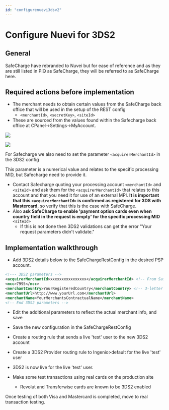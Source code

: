 ```yaml
---
id: "configurenuevi3dsv2"
---
```


# Configure Nuevi for 3DS2

## General

SafeCharge have rebranded to Nuvei but for ease of reference and as they are still listed in PIQ as SafeCharge, they will be referred to as SafeCharge here.

## Required actions before implementation

- The merchant needs to obtain certain values from the SafeCharge back office that will be used in the setup of the REST config
    - `<merchantId>`, `<secretKey>`, `<siteId>`
- These are sourced from the values found within the Safecharge back office at  CPanel->Settings->MyAccount.

![](/img/3dsv2/safechargebo1.png)

![](/img/3dsv2/safechargebo2.png)

For Safecharge we also need to set the parameter `<acquirerMerchantId>` in the 3DS2 config

This parameter is a numerical value and relates to the specific processing MID, but Safecharge need to provide it.

- Contact Safecharge quoting your processing account `<merchantId>` and `<siteId>` and ask them for the  `<acquirerMerchantId>` that relates to this account and that you need it for use of an external MPI.  **It is important that this  `<acquirerMerchantId>` is confirmed as registered for 3DS with Mastercard**, so verify that this is the case with SafeCharge.
- Also **ask SafeCharge to enable 'payment option cards even when country field in the request is empty' for the specific processing MID** `<siteId>`
    - If this is not done then 3DS2 validations can get the error "Your request parameters didn't validate."

## Implementation walkthrough

- Add 3DS2 details below to the SafeChargeRestConfig in the desired PSP account.

```xml
<!--- 3DS2 parameters -->
<acquirerMerchantId>xxxxxxxxxxxxxxxx</acquirerMerchantId> <!-- From SafeCharge -->
<mcc>7995</mcc>
<merchantCountry>YourRegisteredCountry</merchantCountry> <!-- 3-letter iso -->
<merchantUrl>http://www.yourUrl.com</merchantUrl>
<merchantName>YourMerchantsContractualName</merchantName>
<!-- End 3DS2 parameters -->
```

- Edit the additional parameters to reflect the actual merchant info, and save
- Save the new configuration in the SafeChargeRestConfig
- Create a routing rule that sends a live 'test' user to the new 3DS2 account
- Create a 3DS2 Provider routing rule to Ingenio>default for the live 'test' user


- 3DS2 is now live for the live 'test' user.
- Make some test transactions using real cards on the production site
    - Revolut and Transferwise cards are known to be 3DS2 enabled

Once testing of both Visa and Mastercard is completed, move to real transaction testing.
